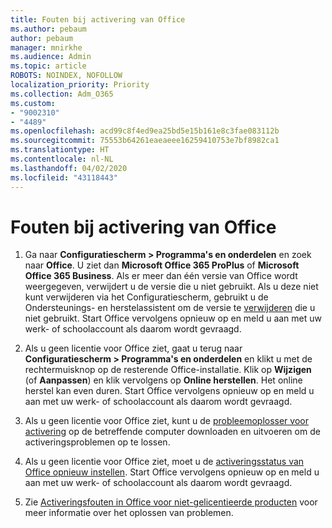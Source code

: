```yaml
---
title: Fouten bij activering van Office
ms.author: pebaum
author: pebaum
manager: mnirkhe
ms.audience: Admin
ms.topic: article
ROBOTS: NOINDEX, NOFOLLOW
localization_priority: Priority
ms.collection: Adm_O365
ms.custom:
- "9002310"
- "4489"
ms.openlocfilehash: acd99c8f4ed9ea25bd5e15b161e8c3fae083112b
ms.sourcegitcommit: 75553b64261eaeaeee16259410753e7bf8982ca1
ms.translationtype: HT
ms.contentlocale: nl-NL
ms.lasthandoff: 04/02/2020
ms.locfileid: "43118443"
---
```

# <a name="office-activation-errors"></a>Fouten bij activering van Office

1. Ga naar **Configuratiescherm > Programma's en onderdelen** en zoek naar **Office**. U ziet dan **Microsoft Office 365 ProPlus** of **Microsoft Office 365 Business**. Als er meer dan één versie van Office wordt weergegeven, verwijdert u de versie die u niet gebruikt. Als u deze niet kunt verwijderen via het Configuratiescherm, gebruikt u de Ondersteunings- en herstelassistent om de versie te [verwijderen](https://aka.ms/SARA-OfficeUninstall-Alchemy) die u niet gebruikt. Start Office vervolgens opnieuw op en meld u aan met uw werk- of schoolaccount als daarom wordt gevraagd. 

2. Als u geen licentie voor Office ziet, gaat u terug naar **Configuratiescherm > Programma's en onderdelen** en klikt u met de rechtermuisknop op de resterende Office-installatie. Klik op **Wijzigen** (of **Aanpassen**) en klik vervolgens op **Online herstellen**. Het online herstel kan even duren. Start Office vervolgens opnieuw op en meld u aan met uw werk- of schoolaccount als daarom wordt gevraagd. 

3. Als u geen licentie voor Office ziet, kunt u de [probleemoplosser voor activering](https://aka.ms/SARA-OfficeActivation-Alchemy) op de betreffende computer downloaden en uitvoeren om de activeringsproblemen op te lossen. 

4. Als u geen licentie voor Office ziet, moet u de [activeringsstatus van Office opnieuw instellen](https://docs.microsoft.com/nl-NL/office365/troubleshoot/activation/reset-office-365-proplus-activation-state). Start Office vervolgens opnieuw op en meld u aan met uw werk- of schoolaccount als daarom wordt gevraagd.  

5. Zie [Activeringsfouten in Office voor niet-gelicentieerde producten](https://support.office.com/article/unlicensed-product-and-activation-errors-in-office-0d23d3c0-c19c-4b2f-9845-5344fedc4380) voor meer informatie over het oplossen van problemen.
